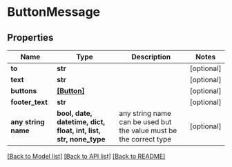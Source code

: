 # ButtonMessage


## Properties
Name | Type | Description | Notes
------------ | ------------- | ------------- | -------------
**to** | **str** |  | [optional] 
**text** | **str** |  | [optional] 
**buttons** | [**[Button]**](Button.md) |  | [optional] 
**footer_text** | **str** |  | [optional] 
**any string name** | **bool, date, datetime, dict, float, int, list, str, none_type** | any string name can be used but the value must be the correct type | [optional]

[[Back to Model list]](../README.md#documentation-for-models) [[Back to API list]](../README.md#documentation-for-api-endpoints) [[Back to README]](../README.md)



